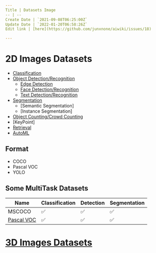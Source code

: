 ```yaml
---
Title | Datasets Image
-- | --
Create Date | `2021-09-08T06:25:00Z`
Update Date | `2022-01-20T06:58:26Z`
Edit link | [here](https://github.com/junxnone/aiwiki/issues/18)

---
```

# 2D Images Datasets

- [Classification](./Datasets_Image_Classification)
- [Object Detection/Recognition](/Datasets_Image_Object_Detection)
  - [Edge Detection](/Datasets_Image_Edge_Detection)
  - [Face Detection/Recognition](/Datasets_Image_Face)
  - [Text Detection/Recognition](/Datasets_Image_OCR)
- [Segmentation](/Datasets_Image_Segmentation)
  - [Semantic Segmentation]
  - [Instance Segmentation]
- [Object Counting/Crowd Counting](/Datasets_Image_Object_Counting)
- [KeyPoint]
- [Retrieval](/Datasets_Image_Retrieval)
- [AutoML](/Datasets_Image_AutoML)


## Format
- COCO
- Pascal VOC
- YOLO


## Some MultiTask Datasets

Name | Classification | Detection | Segmentation
-- | -- | -- | --
MSCOCO | ✅ | ✅ | ✅ |
[Pascal VOC](/Datasets_Image_PascalVOC) |  ✅ | ✅ | ✅ |


# [3D Images Datasets](/Datasets_Image_3D)
